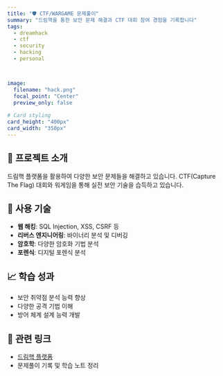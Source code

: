 ```yaml
---
title: "🛡️ CTF/WARGAME 문제풀이"
summary: "드림핵을 통한 보안 문제 해결과 CTF 대회 참여 경험을 기록합니다"
tags:
  - dreamhack
  - ctf
  - security
  - hacking
  - personal



image:
  filename: "hack.png"
  focal_point: "Center"
  preview_only: false
  
# Card styling
card_height: "400px"
card_width: "350px"
---
```


## 🎯 프로젝트 소개

드림핵 플랫폼을 활용하여 다양한 보안 문제들을 해결하고 있습니다. CTF(Capture The Flag) 대회와 워게임을 통해 실전 보안 기술을 습득하고 있습니다.

## 🔧 사용 기술
- **웹 해킹**: SQL Injection, XSS, CSRF 등
- **리버스 엔지니어링**: 바이너리 분석 및 디버깅
- **암호학**: 다양한 암호화 기법 분석
- **포렌식**: 디지털 포렌식 분석

## 📈 학습 성과
- 보안 취약점 분석 능력 향상
- 다양한 공격 기법 이해
- 방어 체계 설계 능력 개발

## 🔗 관련 링크
- [드림핵 플랫폼](https://dreamhack.io)
- 문제풀이 기록 및 학습 노트 정리
